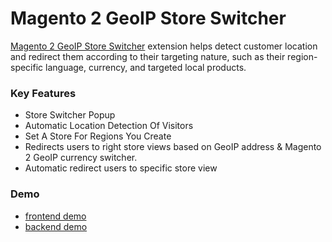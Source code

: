 <body>
	<main>
		<div class="content-wrapper">
			<div class="content-inner">
				<h1>Magento 2 GeoIP Store Switcher</h1>
				<p><a href="https://www.mageants.com/geo-ip-store-switcher-for-magento-2.html">Magento 2 GeoIP Store Switcher</a> extension helps detect customer location and redirect them according to their targeting nature, such as their region-specific language, currency, and targeted local products.</p>
				
<div class="features-wrapper">
					<h3>Key Features</h3>
					<ul>
						<li>Store Switcher Popup</li>
						<li>Automatic Location Detection Of Visitors</li>
						<li>Set A Store For Regions You Create</li>
						<li>Redirects users to right store views based on GeoIP address & Magento 2 GeoIP currency switcher.</li>
						<li>Automatic redirect users to specific store view</li>
      </ul>
				</div>
				<div class="more-features">
					<h3>Demo</h3>
					<ul>
						<li><a href="http://geoipstoreswitcher.demo6.b7fb87dd732790222.temporary.link/">frontend demo</a></li>
						<li><a href="http://demo6.b7fb87dd732790222.temporary.link/adminsession?un=geoipstoreswitcher&ps=RRock@1234">backend demo</a></li>
					</ul>
				</div>
			</div>
		</div>
	</main>
</body>
</html>
